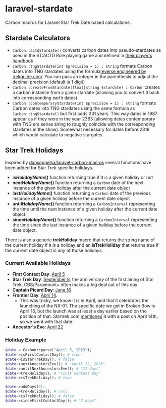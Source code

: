 # laravel-stardate
Carbon macros for Laravel Star Trek Date based calculations.

## Stardate Calculators
- `Carbon::actdStardate()` converts carbon dates into pseudo-stardates as used in the ST:ACTD Role playing game and defined in [their player's handbook](http://startrek.acalltoduty.com/wiki/index.php/All_Division_Player_Handbook#Stardate_Format)
- `Carbon::tngStardate(int $precision = 1) : string` formats Carbon dates into TNG stardates using the formula[reverse engineered by trekguide.com](http://trekguide.com/Stardates.htm#TNG).  You can pass an integer in the parenthesis to adjust the decimal precision (default is 1 digit)
- `Carbon::createFromStardate(float|string $stardate) : Carbon` creates a carbon instance from a given stardate (allowing you to convert it back into corresponding earth dates)
- `Carbon::contemporaryStardate(int $precision = 1) : string` formats Carbon dates into TNG stardates using the same formula as `Carbon::tngStardate()` but first adds 331 years.  This way dates in 1987 appear as if they were in the year 2363 (allowing dates contemporary with TNG era series airing to roughly coincide with the corresponding stardates in the show).  Somewhat necessary for dates before 2318 which would calculate to negative stargates.

## Star Trek Holidays
Inspired by [dansoppelsa/laravel-carbon-macros](https://packagist.org/packages/dansoppelsa/laravel-carbon-macros) several functions have been added for Star Trek specific holidays.

- **is*HolidayName*()** function returning true if it is a given holiday or not
- **next*HolidayName*()** function returning a `Carbon` date of the next instance of the given holiday after the current date object
- **last*HolidayName*()** function returning a `Carbon` date of the previous instance of a given holiday before the current date object
- **until*HolidayName*()** function returning a `CarbonInterval` representing the time until the next instance of a given holiday after the current date object.
- **since*HolidayName*()** function returning a `CarbonInterval` representing the time since the last instance of a given holiday before the current date object.

There is also a generic **trekHoliday** macro that returns the string name of the current holiday if it _is_ a holiday and an **isTrekHoliday** that returns true if the current date object is _any_ of those holidays.

### Current Available Holidays
- **First Contact Day**: [April 5](https://memory-alpha.fandom.com/wiki/First_Contact_Day)
- **Star Trek Day**: [September 8](https://www.daysoftheyear.com/days/star-trek-day/), the anniversary of the first airing of Star Trek, CBS/Paramount+ often makes a big deal out of this day
- **Captain Picard Day**: [June 16](https://memory-alpha.fandom.com/wiki/Captain_Picard_Day)
- **Frontier Day**: [April 14](https://www.startrek.com/news/what-is-frontier-day).
  - This was tricky, we know it is in April, and that it celebrates the launching of the NX-01.  The specific date we get in Broken Bow is April 16, but the launch was at least a day earlier based on the position of that.  Startrek.com [mentioned](https://www.startrek.com/news/what-is-frontier-day) it with a post on April 14th, so we went with that date.
- **Ancestor's Eve**: [April 22](https://memory-alpha.fandom.com/wiki/Ancestors%27_Eve)

### Holiday Example

```php
$date = Carbon::parse("April 5, 2023");
$date->isFirstContactDay(); # true
$date->isStarTrekDay(); # false
$date->nextAncestorsEve(); # "April 22, 2023"
$date->untilNextAncestorsEve(); # "17 days"
$date->trekHoliday(); # "First Contact Day"
$date->isTrekHoliday(); # true

$date->addDays(2);
$date->trekHoliday(); # null
$date->isTrekHoliday(); # false
$date->sinceFirstContactDay(); # "2 days"
```